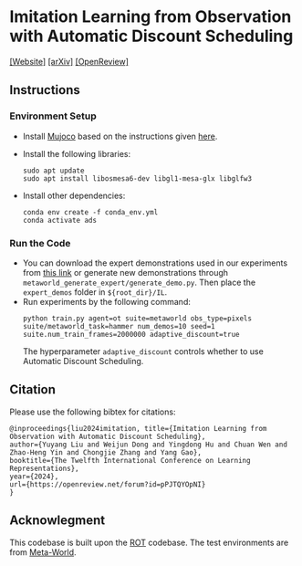 # Imitation Learning from Observation with Automatic Discount Scheduling

[\[Website\]](https://il-ads.github.io/) [\[arXiv\]](https://arxiv.org/abs/2310.07433) [\[OpenReview\]](https://openreview.net/forum?id=pPJTQYOpNI)


## Instructions

### Environment Setup
- Install [Mujoco](http://www.mujoco.org/) based on the instructions given [here](https://github.com/facebookresearch/drqv2).

- Install the following libraries:
  ```
  sudo apt update
  sudo apt install libosmesa6-dev libgl1-mesa-glx libglfw3
  ```

- Install other dependencies:
  ```
  conda env create -f conda_env.yml
  conda activate ads
  ```
  
### Run the Code

- You can download the expert demonstrations used in our experiments from [this link](https://osf.io/fjvyw/) or generate new demonstrations through `metaworld_generate_expert/generate_demo.py`. Then place the `expert_demos` folder in `${root_dir}/IL`.
- Run experiments by the following command:
  ```
  python train.py agent=ot suite=metaworld obs_type=pixels suite/metaworld_task=hammer num_demos=10 seed=1 suite.num_train_frames=2000000 adaptive_discount=true
  ```
  The hyperparameter `adaptive_discount` controls whether to use Automatic Discount Scheduling.

## Citation
Please use the following bibtex for citations:

```
@inproceedings{liu2024imitation, title={Imitation Learning from Observation with Automatic Discount Scheduling},
author={Yuyang Liu and Weijun Dong and Yingdong Hu and Chuan Wen and Zhao-Heng Yin and Chongjie Zhang and Yang Gao},
booktitle={The Twelfth International Conference on Learning Representations},
year={2024},
url={https://openreview.net/forum?id=pPJTQYOpNI}
}
```

## Acknowlegment
This codebase is built upon the [ROT](https://github.com/siddhanthaldar/ROT) codebase. The test environments are from [Meta-World](https://github.com/Farama-Foundation/Metaworld).
